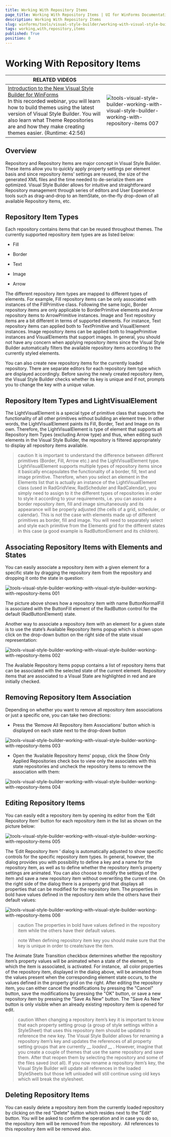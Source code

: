 ```yaml
---
title: Working With Repository Items
page_title: Working With Repository Items | UI for WinForms Documentation
description: Working With Repository Items
slug: winforms/tools/visual-style-builder/working-with-visual-style-builder/working-with-repository-items
tags: working,with,repository,items
published: True
position: 0
---
```


# Working With Repository Items

|RELATED VIDEOS| |
|----|----|
|[Introduction to the New Visual Style Builder for WinForms](http://tv.telerik.com/watch/winforms/visualstylebuilder/introduction-new-visual-style-builder-winforms)<br>In this recorded webinar, you will learn how to build themes using the latest version of Visual Style Builder. You will also learn what Theme Repositories are and how they make creating themes easier. (Runtime: 42:56)|![tools-visual-style-builder-working-with-visual-style-builder-working-with-repository-items 007](images/tools-visual-style-builder-working-with-visual-style-builder-working-with-repository-items007.png)|

## Overview

Repository and Repository Items are major concept in Visual Style Builder. These items allow you to quickly apply property settings per element basis and since repository items' settings are reused, the size of the generated XML files and the time needed to de-serialize them are optimized. Visual Style Builder allows for intuitive and straightforward Repository management through series of editors and User Experience tools such as drag-and-drop to an ItemState, on-the-fly drop-down of all available Repository Items, etc.
        

## Repository Item Types

Each repository contains items that can be reused throughout themes. The  currently supported repository item types are as listed below:

* Fill

* Border

* Text

* Image

* Arrow

The different repository item types are mapped to different types of elements. For example, Fill repository items can be only associated with instances of the FillPrimitive class. Following the same logic, Border repository items are only applicable to BorderPrimitive elements and Arrow repository items to ArrowPrimitive instances. Image and Text repository items are a bit different in terms of supported elements. For instance, Text repository items can applied both to TextPrimitive and VisualElement instances. Image repository items can be applied both to ImagePrimitive instances and VisualElements that support images. In general, you should not have any concern when applying repository items since the Visual Style Builder automatically filters the available repository items according to the currently styled elements.
        

You can also create new repository items for the currently loaded repository. There are separate editors for each repository item type which are displayed accordingly. Before saving the newly created repository item, the Visual Style Builder checks whether its key is unique and if not, prompts you to change the key with a unique value.
        

## Repository Item Types and LightVisualElement

The LightVisualElement is a special type of primitive class that supports the functionality of all other primitives without building an element tree. In other words, the LightVisualElement paints its Fill, Border, Text and Image on its own. Therefore, the LightVisualElement is type of element that supports all Repository Item Types (excluding Arrow type) and thus, when editing such elements in the Visual Style Builder, the repository is filtered appropriately to display all repository items available.
        

>caution It is important to understand the difference between different primitives (Border, Fill, Arrow etc.) and the LightVisualElement type. LightVisualElement supports multiple types of repository items since it basically encapsulates the functionality of a border, fill, text and image primitive. Therefore, when you select an  element in the Elements list that is actually an instance of the  LightVisualElement class (used in RadGridView, RadScheduler and RadCalendar), you simply need to assign to it the different types of repositories in order to style it according to your requirements, i.e. you can associate a border repository item, fill and image simultaneously and its appearance will be properly adjusted (the cells of a grid, scheduler, or calendar).
This is not the case with elements made up of different primitives as border, fill and image. You will need to separately select and style each primitive from the Elements grid for the different states in this case (a good example is RadButtonElement and its children).
>


## Associating Repository Items with Elements and States

You can easily associate a repository item with a given element for a  specific state by dragging the repository item from the repository and dropping it onto the state in question:
        

![tools-visual-style-builder-working-with-visual-style-builder-working-with-repository-items 001](images/tools-visual-style-builder-working-with-visual-style-builder-working-with-repository-items001.png)

The picture above shows how a repository item with name ButtonNormalFill is associated with the ButtonFill element of the RadButton control for the default (RadButtonElement) state.

 Another way to associate a repository item with an element for a given state is to use the state’s Available Repository Items popup which is shown upon click on the drop-down button on the right side of the state visual representation:

![tools-visual-style-builder-working-with-visual-style-builder-working-with-repository-items 002](images/tools-visual-style-builder-working-with-visual-style-builder-working-with-repository-items002.png)

The Available Repository Items popup contains a list of repository items that can be associated with the selected state of the current element. Repository items that are associated to a Visual State are highlighted in red and are initially checked.

## Removing Repository Item Association

Depending on whether you want to remove all repository item associations or just a specific one, you can take two directions:

* Press the ‘Remove All Repository Item Associations’ button which is displayed on each state next to the drop-down button

![tools-visual-style-builder-working-with-visual-style-builder-working-with-repository-items 003](images/tools-visual-style-builder-working-with-visual-style-builder-working-with-repository-items003.png)

* Open the ‘Available Repository Items’ popup, click the Show Only Applied Repositories check box to view only the associates with this state repositories and uncheck the repository items to remove the association with them:

![tools-visual-style-builder-working-with-visual-style-builder-working-with-repository-items 004](images/tools-visual-style-builder-working-with-visual-style-builder-working-with-repository-items004.png)


## Editing Repository Items

You can easily edit a repository item by opening its editor from the ‘Edit Repository Item’ button for each repository item in the list as shown on the picture below:

![tools-visual-style-builder-working-with-visual-style-builder-working-with-repository-items 005](images/tools-visual-style-builder-working-with-visual-style-builder-working-with-repository-items005.png)


The ‘Edit Repository Item ‘ dialog is automatically adjusted to show specific controls for the specific repository item types. In general, however,  the dialog provides you with possibility to define a key and a name for the repository item, as well as to define whether the repository item’s property settings are animated. You can also choose to modify the settings of the item and save a new repository item without overwriting the current one. On the right side of the dialog there is a property grid that displays all properties that can be modified for the repository item. The properties in bold have  values defined in the repository item while the others have their default values:

![tools-visual-style-builder-working-with-visual-style-builder-working-with-repository-items 006](images/tools-visual-style-builder-working-with-visual-style-builder-working-with-repository-items006.png)

>caution The properties in bold have values defined in the repository item while the others have their default values.
>

>note When defining repository item key you should make sure that the key is unique in order to create/save the item.
>


The Animate State Transition checkbox determines whether the repository item’s property values will be animated when a state of the element, to which the item is associated, is activated. For instance,  all color properties of the repository item, displayed in the dialog above, will be animated from the values present when the corresponding element state occurs, to the values defined in the property grid on the right. After editing the repository item, you can either cancel the modifications by pressing the "Cancel" button, save the modifications by pressing the "OK" button, or save a new repository item by pressing the "Save As New" button. The "Save As New" button is only visible when an already existing repository item is opened for edit.
        

>caution When changing a  repository item’s key it is important to know that each property setting  group (a group of style settings within a StyleSheet) that uses this repository item should be updated to reference the new key. The Visual Style Builder allows for renaming a repository item’s key and updates the references of all property setting groups that are currently __ *loaded* __ . However, imagine that you create a couple of themes that use the same repository and save them. After that reopen them by selecting the repository and some of the files saved (not all). If you now rename a repository item’s key, the Visual Style Builder will update all references in the loaded StyleSheets but those left unloaded will still continue using old keys which will break the stylesheet.
>

## Deleting Repository Items

You can easily delete a repository item from the currently loaded repository  by clicking on the red "Delete" button which resides next to the "Edit" button. You will be asked to confirm the operation and in case you do so, the repository item will be removed from the repository.  All references to this repository item will be removed also.
